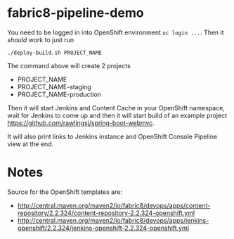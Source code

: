 # fabric8-pipeline-demo

You need to be logged in into OpenShift environment `oc login ...`. Then it *should* work to just run

```
./deploy-build.sh PROJECT_NAME
```

The command above will create 2 projects

* PROJECT_NAME
* PROJECT_NAME-staging
* PROJECT_NAME-production

Then it will start Jenkins and Content Cache in your OpenShift namespace, wait for Jenkins to come up and then it will start build of an example project https://github.com/rawlingsj/spring-boot-webmvc.

It will also print links to Jenkins instance and OpenShift Console Pipeline view at the end. 

# Notes

Source for the OpenShift templates are:

* http://central.maven.org/maven2/io/fabric8/devops/apps/content-repository/2.2.324/content-repository-2.2.324-openshift.yml
* http://central.maven.org/maven2/io/fabric8/devops/apps/jenkins-openshift/2.2.324/jenkins-openshift-2.2.324-openshift.yml

